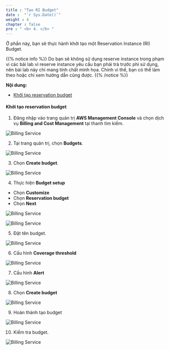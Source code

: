 ```yaml
---
title : "Tạo RI Budget"
date :  "`r Sys.Date()`" 
weight : 4
chapter : false
pre : " <b> 4. </b> "
---
```

Ở phần này, bạn sẽ thực hành khởi tạo một Reservation Instance (RI) Budget.

{{% notice info %}}
Do bạn sẽ không sử dụng reserve instance trong phạm vi các bài lab vì reserve instance yêu cầu bạn phải trả trước phí sử dụng, nên bài lab này chỉ mang tính chất minh họa. Chính vì thế, bạn có thể làm theo hoặc chỉ xem hướng dẫn cũng được.
{{% /notice %}}

**Nội dung:**
- [Khởi tạo reservation budget](#khởi-tạo-reservation-budget)

#### Khởi tạo reservation budget

1. Đăng nhập vào trang quản trị **AWS Management Console** và chọn dịch vụ **Billing and Cost Management** tại thanh tìm kiếm.

![Billing Service](/images/4/0001.png?featherlight=false&width=90pc)

2. Tại trang quản trị, chọn **Budgets**. 

![Billing Service](/images/4/0001.png?featherlight=false&width=90pc)

3. Chọn **Create budget**.

![Billing Service](/images/4/00001.png?featherlight=false&width=90pc)

4. Thực hiện **Budget setup**

- Chọn **Customize**
- Chọn **Reservation budget**
- Chọn **Next**

![Billing Service](/images/4/0002.png?featherlight=false&width=90pc)

![Billing Service](/images/4/00002.png?featherlight=false&width=90pc)

5. Đặt tên budget.

![Billing Service](/images/4/0003.png?featherlight=false&width=90pc)

6. Cấu hình **Coverage threshold**

![Billing Service](/images/4/0008.png?featherlight=false&width=90pc)

7. Cấu hình **Alert**

![Billing Service](/images/4/0006.png?featherlight=false&width=90pc)

8. Chọn **Create budget**

![Billing Service](/images/4/0007.png?featherlight=false&width=90pc)

9. Hoàn thành tạo budget

![Billing Service](/images/4/0009.png?featherlight=false&width=90pc)

10. Kiểm tra budget.


![Billing Service](/images/4/00010.png?featherlight=false&width=90pc)
